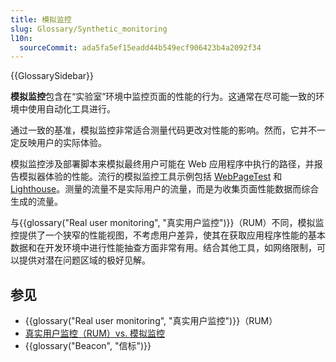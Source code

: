 ```yaml
---
title: 模拟监控
slug: Glossary/Synthetic_monitoring
l10n:
  sourceCommit: ada5fa5ef15eadd44b549ecf906423b4a2092f34
---
```


{{GlossarySidebar}}

**模拟监控**包含在“实验室”环境中监控页面的性能的行为。这通常在尽可能一致的环境中使用自动化工具进行。

通过一致的基准，模拟监控非常适合测量代码更改对性能的影响。然而，它并不一定反映用户的实际体验。

模拟监控涉及部署脚本来模拟最终用户可能在 Web 应用程序中执行的路径，并报告模拟器体验的性能。流行的模拟监控工具示例包括 [WebPageTest](https://webpagetest.org) 和 [Lighthouse](https://developer.chrome.google.cn/docs/lighthouse/overview?hl=zh-cn)。测量的流量不是实际用户的流量，而是为收集页面性能数据而综合生成的流量。

与{{glossary("Real user monitoring", "真实用户监控")}}（RUM）不同，模拟监控提供了一个狭窄的性能视图，不考虑用户差异，使其在获取应用程序性能的基本数据和在开发环境中进行性能抽查方面非常有用。结合其他工具，如网络限制，可以提供对潜在问题区域的极好见解。

## 参见

- {{glossary("Real user monitoring", "真实用户监控")}}（RUM）
- [真实用户监控（RUM）vs. 模拟监控](/zh-CN/docs/Web/Performance/Rum-vs-Synthetic)
- {{glossary("Beacon", "信标")}}

